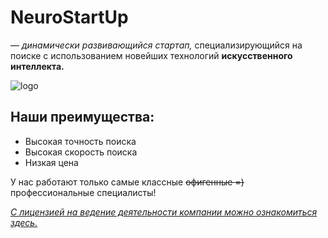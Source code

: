 # NeuroStartUp

— *динамически развивающийся стартап,* специализирующийся на поиске с использованием новейших технологий **искусственного интеллекта.** 

![logo](https://camo.githubusercontent.com/c6727c717cad1e4820481abb87524f90782445c5/68747470733a2f2f692e696d6775722e636f6d2f495a4f525769492e706e67)
## Наши преимущества:
* Высокая точность поиска
* Высокая скорость поиска
* Низкая цена

У нас работают только самые классные ~~офигенные =)~~  профессиональные специалисты!

*[С лицензией на ведение деятельности компании можно ознакомиться здесь.](https://lisence.com)*